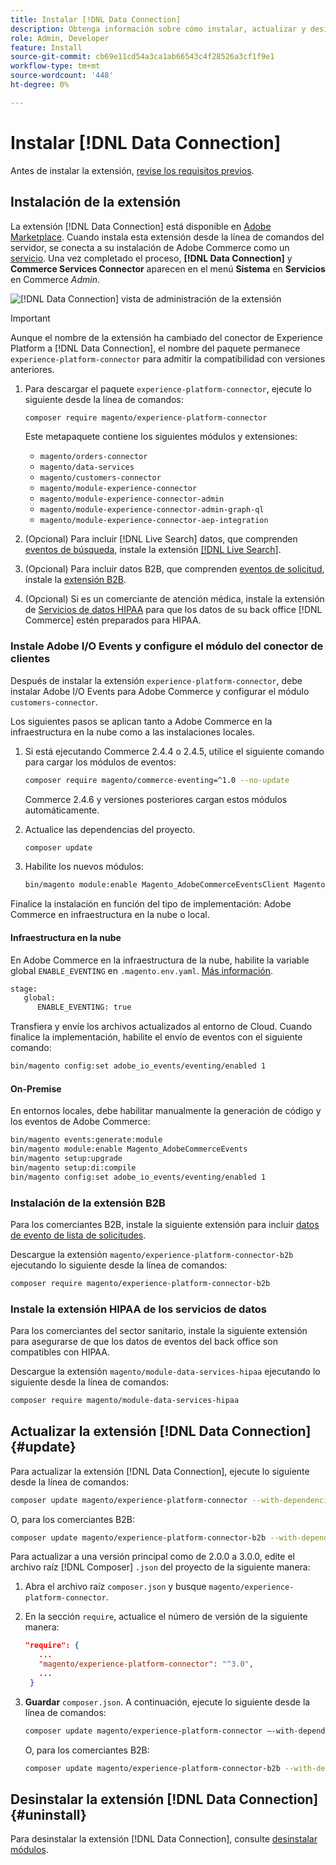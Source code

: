 ```yaml
---
title: Instalar [!DNL Data Connection]
description: Obtenga información sobre cómo instalar, actualizar y desinstalar la extensión  [!DNL Data Connection] de Adobe Commerce.
role: Admin, Developer
feature: Install
source-git-commit: cb69e11cd54a3ca1ab66543c4f28526a3cf1f9e1
workflow-type: tm+mt
source-wordcount: '448'
ht-degree: 0%

---
```


# Instalar [!DNL Data Connection]

Antes de instalar la extensión, [revise los requisitos previos](overview.md#prereqs).

## Instalación de la extensión

La extensión [!DNL Data Connection] está disponible en [Adobe Marketplace](https://commercemarketplace.adobe.com/magento-experience-platform-connector.html). Cuando instala esta extensión desde la línea de comandos del servidor, se conecta a su instalación de Adobe Commerce como un [servicio](../landing/saas.md). Una vez completado el proceso, **[!DNL Data Connection]** y **Commerce Services Connector** aparecen en el menú **Sistema** en **Servicios** en Commerce _Admin_.

![[!DNL Data Connection] vista de administración de la extensión](assets/epc-adminui.png)

>[!IMPORTANT]
>
>Aunque el nombre de la extensión ha cambiado del conector de Experience Platform a [!DNL Data Connection], el nombre del paquete permanece `experience-platform-connector` para admitir la compatibilidad con versiones anteriores.

1. Para descargar el paquete `experience-platform-connector`, ejecute lo siguiente desde la línea de comandos:

   ```bash
   composer require magento/experience-platform-connector
   ```

   Este metapaquete contiene los siguientes módulos y extensiones:

   - `magento/orders-connector`
   - `magento/data-services`
   - `magento/customers-connector`
   - `magento/module-experience-connector`
   - `magento/module-experience-connector-admin`
   - `magento/module-experience-connector-admin-graph-ql`
   - `magento/module-experience-connector-aep-integration`

1. (Opcional) Para incluir [!DNL Live Search] datos, que comprenden [eventos de búsqueda](events.md#search-events), instale la extensión [[!DNL Live Search]](../live-search/install.md).

1. (Opcional) Para incluir datos B2B, que comprenden [eventos de solicitud](events.md#b2b-events), instale la [extensión B2B](#install-the-b2b-extension).

1. (Opcional) Si es un comerciante de atención médica, instale la extensión de [Servicios de datos HIPAA](#install-the-data-services-hipaa-extension) para que los datos de su back office [!DNL Commerce] estén preparados para HIPAA.

### Instale Adobe I/O Events y configure el módulo del conector de clientes

Después de instalar la extensión `experience-platform-connector`, debe instalar Adobe I/O Events para Adobe Commerce y configurar el módulo `customers-connector`.

Los siguientes pasos se aplican tanto a Adobe Commerce en la infraestructura en la nube como a las instalaciones locales.

1. Si está ejecutando Commerce 2.4.4 o 2.4.5, utilice el siguiente comando para cargar los módulos de eventos:

   ```bash
   composer require magento/commerce-eventing=^1.0 --no-update
   ```

   Commerce 2.4.6 y versiones posteriores cargan estos módulos automáticamente.

1. Actualice las dependencias del proyecto.

   ```bash
   composer update
   ```

1. Habilite los nuevos módulos:

   ```bash
   bin/magento module:enable Magento_AdobeCommerceEventsClient Magento_AdobeCommerceEventsGenerator Magento_AdobeIoEventsClient Magento_AdobeCommerceOutOfProcessExtensibility
   ```

Finalice la instalación en función del tipo de implementación: Adobe Commerce en infraestructura en la nube o local.

#### Infraestructura en la nube

En Adobe Commerce en la infraestructura de la nube, habilite la variable global `ENABLE_EVENTING` en `.magento.env.yaml`. [Más información](https://experienceleague.adobe.com/docs/commerce-cloud-service/user-guide/configure/env/stage/variables-global.html#enable_eventing).

```bash
stage:
   global:
      ENABLE_EVENTING: true
```

Transfiera y envíe los archivos actualizados al entorno de Cloud. Cuando finalice la implementación, habilite el envío de eventos con el siguiente comando:

```bash
bin/magento config:set adobe_io_events/eventing/enabled 1
```

#### On-Premise

En entornos locales, debe habilitar manualmente la generación de código y los eventos de Adobe Commerce:

```bash
bin/magento events:generate:module
bin/magento module:enable Magento_AdobeCommerceEvents
bin/magento setup:upgrade
bin/magento setup:di:compile
bin/magento config:set adobe_io_events/eventing/enabled 1
```

### Instalación de la extensión B2B

Para los comerciantes B2B, instale la siguiente extensión para incluir [datos de evento de lista de solicitudes](events.md#b2b-events).

Descargue la extensión `magento/experience-platform-connector-b2b` ejecutando lo siguiente desde la línea de comandos:

```bash
composer require magento/experience-platform-connector-b2b
```

### Instale la extensión HIPAA de los servicios de datos

Para los comerciantes del sector sanitario, instale la siguiente extensión para asegurarse de que los datos de eventos del back office son compatibles con HIPAA.

Descargue la extensión `magento/module-data-services-hipaa` ejecutando lo siguiente desde la línea de comandos:

```bash
composer require magento/module-data-services-hipaa
```

## Actualizar la extensión [!DNL Data Connection] {#update}

Para actualizar la extensión [!DNL Data Connection], ejecute lo siguiente desde la línea de comandos:

```bash
composer update magento/experience-platform-connector --with-dependencies
```

O, para los comerciantes B2B:

```bash
composer update magento/experience-platform-connector-b2b --with-dependencies
```

Para actualizar a una versión principal como de 2.0.0 a 3.0.0, edite el archivo raíz [!DNL Composer] `.json` del proyecto de la siguiente manera:

1. Abra el archivo raíz `composer.json` y busque `magento/experience-platform-connector`.

1. En la sección `require`, actualice el número de versión de la siguiente manera:

   ```json
   "require": {
      ...
      "magento/experience-platform-connector": "^3.0",
      ...
    }
   ```

1. **Guardar** `composer.json`. A continuación, ejecute lo siguiente desde la línea de comandos:

   ```bash
   composer update magento/experience-platform-connector –-with-dependencies
   ```

   O, para los comerciantes B2B:

   ```bash
   composer update magento/experience-platform-connector-b2b --with-dependencies
   ```

## Desinstalar la extensión [!DNL Data Connection] {#uninstall}

Para desinstalar la extensión [!DNL Data Connection], consulte [desinstalar módulos](https://experienceleague.adobe.com/docs/commerce-operations/installation-guide/tutorials/uninstall-modules.html).
